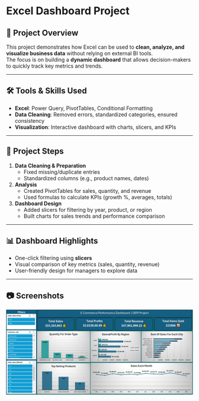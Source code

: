 # Excel Dashboard Project

## 📌 Project Overview
This project demonstrates how Excel can be used to **clean, analyze, and visualize business data** without relying on external BI tools.  
The focus is on building a **dynamic dashboard** that allows decision-makers to quickly track key metrics and trends.  

---

## 🛠 Tools & Skills Used
- **Excel**: Power Query, PivotTables, Conditional Formatting  
- **Data Cleaning**: Removed errors, standardized categories, ensured consistency  
- **Visualization**: Interactive dashboard with charts, slicers, and KPIs  

---

## 📂 Project Steps
1. **Data Cleaning & Preparation**  
   - Fixed missing/duplicate entries  
   - Standardized columns (e.g., product names, dates)  
2. **Analysis**  
   - Created PivotTables for sales, quantity, and revenue  
   - Used formulas to calculate KPIs (growth %, averages, totals)  
3. **Dashboard Design**  
   - Added slicers for filtering by year, product, or region  
   - Built charts for sales trends and performance comparison  

---

## 📊 Dashboard Highlights
- One-click filtering using **slicers**  
- Visual comparison of key metrics (sales, quantity, revenue)  
- User-friendly design for managers to explore data  

---

## 📷 Screenshots
![Dashboard](https://github.com/AhmedMedhatFarouk/ecommerce-dashboard/blob/main/Dashboard%202.jpeg)
